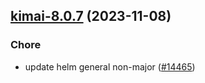 

## [kimai-8.0.7](https://github.com/truecharts/charts/compare/kimai-8.0.6...kimai-8.0.7) (2023-11-08)

### Chore

- update helm general non-major ([#14465](https://github.com/truecharts/charts/issues/14465))
  
  